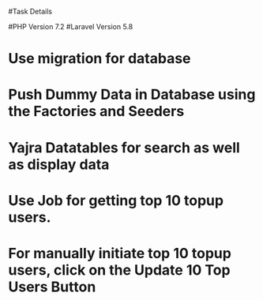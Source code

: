 #Task Details

#PHP Version 7.2
#Laravel Version 5.8

# Use migration for database
# Push Dummy Data in Database using the Factories and Seeders
# Yajra Datatables for search as well as display data
# Use Job for getting top 10 topup users.
# For manually initiate top 10 topup users, click on the Update 10 Top Users Button

